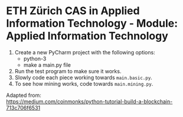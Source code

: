 # ETH Zürich CAS in Applied Information Technology - Module: Applied Information Technology

1. Create a new PyCharm project with the following options:
    - python-3
    - make a main.py file
2. Run the test program to make sure it works.
3. Slowly code each piece working towards `main.basic.py`.
4. To see how mining works, code towards `main.mining.py`.

Adapted from:   
https://medium.com/coinmonks/python-tutorial-build-a-blockchain-713c706f6531
